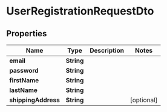 

# UserRegistrationRequestDto


## Properties

| Name | Type | Description | Notes |
|------------ | ------------- | ------------- | -------------|
|**email** | **String** |  |  |
|**password** | **String** |  |  |
|**firstName** | **String** |  |  |
|**lastName** | **String** |  |  |
|**shippingAddress** | **String** |  |  [optional] |



